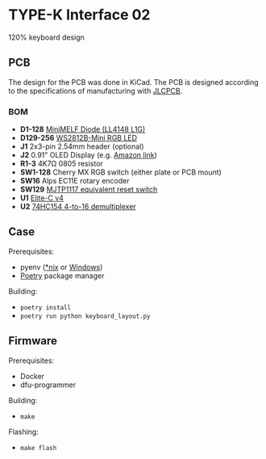 # TYPE-K Interface 02

120% keyboard design

## PCB

The design for the PCB was done in KiCad. The PCB is designed according to the specifications of manufacturing with [JLCPCB](https://jlcpcb.com/).

### BOM

* **D1-128** [MiniMELF Diode (LL4148 L1G)](https://www.mouser.com/ProductDetail/Taiwan-Semiconductor/LL4148-L1G?qs=Mv7BduZupUgb22r9g5AxCQ%3D%3D)
* **D129-256** [WS2812B-Mini RGB LED](https://lcsc.com/product-detail/Light-Emitting-Diodes-LED_Worldsemi-WS2812B-Mini_C527089.html)
* **J1** 2x3-pin 2.54mm header (optional)
* **J2** 0.91" OLED Display (e.g. [Amazon link](https://www.amazon.com/MakerFocus-Display-SSD1306-3-3V-5V-Arduino/dp/B079BN2J8V))
* **R1-3** 4K7Ω 0805 resistor
* **SW1-128** Cherry MX RGB switch (either plate or PCB mount)
* **SW16** Alps EC11E rotary encoder
* **SW129** [MJTP1117 equivalent reset switch](https://keeb.io/collections/diy-parts/products/reset-pushbutton-switch)
* **U1** [Elite-C v4](https://keeb.io/products/elite-c-low-profile-version-usb-c-pro-micro-replacement-atmega32u4)
* **U2** [74HC154 4-to-16 demultiplexer](https://lcsc.com/product-detail/Signal-Switches-Encoders-Decoders-Multiplexers_Texas-Instruments-CD74HC154M96_C2832236.html)


## Case

Prerequisites:

* pyenv ([*nix](https://github.com/pyenv/pyenv) or [Windows](https://github.com/pyenv-win/pyenv-win))
* [Poetry](https://python-poetry.org/) package manager

Building:

* `poetry install`
* `poetry run python keyboard_layout.py`


## Firmware

Prerequisites:

* Docker
* dfu-programmer

Building:

* `make`

Flashing:

* `make flash`
